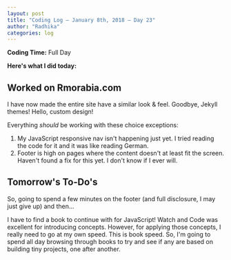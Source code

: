 ```yaml
---
layout: post
title: "Coding Log — January 8th, 2018 — Day 23"
author: "Radhika"
categories: log
---
```


**Coding Time:** Full Day

**Here's what I did today:**

## Worked on Rmorabia.com

I have now made the entire site have a similar look & feel. Goodbye, Jekyll themes! Hello, custom design!

Everything *should* be working with these choice exceptions:

1. My JavaScript responsive nav isn't happening just yet. I tried reading the code for it and it was like reading German.
1. Footer is high on pages where the content doesn't at least fit the screen. Haven't found a fix for this yet. I don't know if I ever will.


## Tomorrow's To-Do's

So, going to spend a few minutes on the footer (and full disclosure, I may just give up) and then...

I have to find a book to continue with for JavaScript! Watch and Code was excellent for introducing concepts. However, for applying those concepts, I really need to go at my own speed. This is book speed. So, I'm going to spend all day browsing through books to try and see if any are based on building tiny projects, one after another.